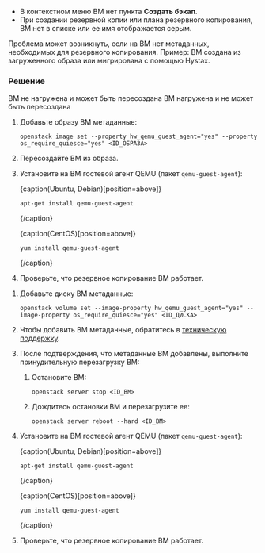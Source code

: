 
* В контекстном меню ВМ нет пункта **Создать бэкап**.
* При создании резервной копии или плана резервного копирования, ВМ нет в списке или ее имя отображается серым. 

Проблема может возникнуть, если на ВМ нет метаданных, необходимых для резервного копирования. Пример: ВМ создана из загруженного образа или мигрирована с помощью Hystax.

### Решение

<tabs>
<tablist>
<tab>ВМ не нагружена и может быть пересоздана</tab>
<tab>ВМ нагружена и не может быть пересоздана</tab>
</tablist>
<tabpanel>

1. Добавьте образу ВМ метаданные:

   ```console
   openstack image set --property hw_qemu_guest_agent="yes" --property os_require_quiesce="yes" <ID_ОБРАЗА>
   ```

1. Пересоздайте ВМ из образа.
1. Установите на ВМ гостевой агент QEMU (пакет `qemu-guest-agent`):

   {caption(Ubuntu, Debian)[position=above]}
   ```console
   apt-get install qemu-guest-agent
   ```
   {/caption}

   {caption(CentOS)[position=above]}
   ```console
   yum install qemu-guest-agent
   ```
   {/caption}

1. Проверьте, что резервное копирование ВМ работает.

</tabpanel>
<tabpanel>

1. Добавьте диску ВМ метаданные:

   ```console
   openstack volume set --image-property hw_qemu_guest_agent="yes" --image-property os_require_quiesce="yes" <ID_ДИСКА>
   ```

1. Чтобы добавить ВМ метаданные, обратитесь в [техническую поддержку](/ru/contacts).
1. После подтверждения, что метаданные ВМ добавлены, выполните принудительную перезагрузку ВМ:

   1. Остановите ВМ:

      ```console
      openstack server stop <ID_ВМ>
      ```

   1. Дождитесь остановки ВМ и перезагрузите ее:

      ```console
      openstack server reboot --hard <ID_ВМ>
      ```

1. Установите на ВМ гостевой агент QEMU (пакет `qemu-guest-agent`):

   {caption(Ubuntu, Debian)[position=above]}
   ```console
   apt-get install qemu-guest-agent
   ```
   {/caption}

   {caption(CentOS)[position=above]}
   ```console
   yum install qemu-guest-agent
   ```
   {/caption}

1. Проверьте, что резервное копирование ВМ работает.

</tabpanel>
</tabs>